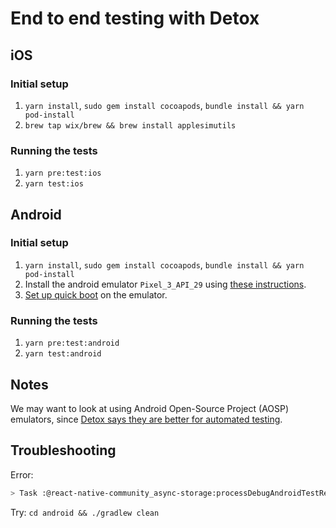# End to end testing with Detox

## iOS

### Initial setup

1. `yarn install`, `sudo gem install cocoapods`, `bundle install && yarn pod-install`
2. `brew tap wix/brew && brew install applesimutils`

### Running the tests

1. `yarn pre:test:ios`
2. `yarn test:ios`

## Android

### Initial setup

1. `yarn install`, `sudo gem install cocoapods`, `bundle install && yarn pod-install`
2. Install the android emulator `Pixel_3_API_29` using [these instructions](https://github.com/wix/Detox/blob/master/docs/Introduction.AndroidDevEnv.md#installing-from-android-studio).
3. [Set up quick boot](https://github.com/wix/Detox/blob/master/docs/Introduction.AndroidDevEnv.md#emulator-quick-boot) on the emulator.

### Running the tests

1. `yarn pre:test:android`
2. `yarn test:android`

## Notes

We may want to look at using Android Open-Source Project (AOSP) emulators, since [Detox says they are better for automated testing](https://github.com/wix/Detox/blob/master/docs/Introduction.AndroidDevEnv.md#android-aosp-emulators).

## Troubleshooting

Error:

```bash
> Task :@react-native-community_async-storage:processDebugAndroidTestResources FAILED
```

Try: `cd android && ./gradlew clean`
